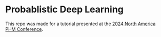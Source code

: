 # Probablistic Deep Learning

This repo was made for a tutorial presented at the [2024 North America PHM Conference](https://phm2024.phmsociety.org/). 
